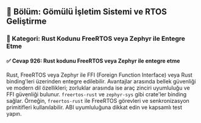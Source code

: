## 📘 Bölüm: Gömülü İşletim Sistemi ve RTOS Geliştirme
### 🔹 Kategori: Rust Kodunu FreeRTOS veya Zephyr ile Entegre Etme
#### ✅ Cevap 926: Rust kodunu FreeRTOS veya Zephyr ile entegre etme

Rust, FreeRTOS veya Zephyr ile FFI (Foreign Function Interface) veya Rust binding'leri üzerinden entegre edilebilir. Avantajlar arasında bellek güvenliği ve modern dil özellikleri; zorluklar arasında ise araç zinciri uyumluluğu ve FFI güvenliği bulunur. `freertos-rust` ve `zephyr-sys` gibi crate'ler binding sağlar. Örneğin, `freertos-rust` ile FreeRTOS görevleri ve senkronizasyon primitifleri kullanılabilir. ABI uyumluluğuna dikkat edin ve kapsamlı test yapın.
